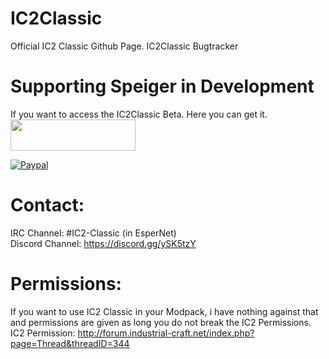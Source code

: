 # IC2Classic

Official IC2 Classic Github Page.
IC2Classic Bugtracker

# Supporting Speiger in Development
If you want to access the IC2Classic Beta. Here you can get it.<br/>
<a href="https://www.patreon.com/Speiger"><img alt="" border="0" src="https://s3.amazonaws.com/patreon_public_assets/toolbox/patreon.png" width="200" height="50"></a>

<a href="https://www.paypal.com/cgi-bin/webscr?cmd=_s-xclick&hosted_button_id=WH5EBD2MSHSWE"> ![Paypal](https://www.paypalobjects.com/en_US/i/btn/btn_donateCC_LG.gif)</a> <br/>

# Contact:
IRC Channel: #IC2-Classic (in EsperNet) <br/>
Discord Channel: https://discord.gg/ySK5tzY

# Permissions:
If you want to use IC2 Classic in your Modpack, i have nothing against that and permissions are given as long you do not break the IC2 Permissions. <br/>
IC2 Permission: http://forum.industrial-craft.net/index.php?page=Thread&threadID=344
